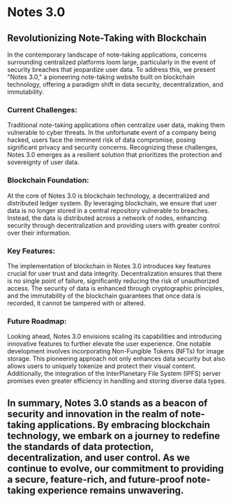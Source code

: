 # Notes 3.0
## Revolutionizing Note-Taking with Blockchain
In the contemporary landscape of note-taking applications, concerns surrounding centralized 
platforms loom large, particularly in the event of security breaches that jeopardize user data. To 
address this, we present "Notes 3.0," a pioneering note-taking website built on blockchain 
technology, offering a paradigm shift in data security, decentralization, and immutability. 

### Current Challenges: 
Traditional note-taking applications often centralize user data, making them vulnerable to cyber threats. 
In the unfortunate event of a company being hacked, users face the imminent risk of data compromise, 
posing significant privacy and security concerns. Recognizing these challenges, Notes 3.0 emerges as a 
resilient solution that prioritizes the protection and sovereignty of user data.

### Blockchain Foundation:
At the core of Notes 3.0 is blockchain technology, a decentralized and distributed ledger system. By 
leveraging blockchain, we ensure that user data is no longer stored in a central repository vulnerable to 
breaches. Instead, the data is distributed across a network of nodes, enhancing security through 
decentralization and providing users with greater control over their information.

### Key Features: 
The implementation of blockchain in Notes 3.0 introduces key features crucial for user trust and data 
integrity. Decentralization ensures that there is no single point of failure, significantly reducing the risk 
of unauthorized access. The security of data is enhanced through cryptographic principles, and the 
immutability of the blockchain guarantees that once data is recorded, it cannot be tampered with or 
altered. 

### Future Roadmap: 
Looking ahead, Notes 3.0 envisions scaling its capabilities and introducing innovative features to further 
elevate the user experience. One notable development involves incorporating Non-Fungible Tokens 
(NFTs) for image storage. This pioneering approach not only enhances data security but also allows users 
to uniquely tokenize and protect their visual content. Additionally, the integration of the InterPlanetary 
File System (IPFS) server promises even greater efficiency in handling and storing diverse data types. 

## In summary, Notes 3.0 stands as a beacon of security and innovation in the realm of note-taking applications. By embracing blockchain technology, we embark on a journey to redefine the standards of data protection, decentralization, and user control. As we continue to evolve, our commitment to providing a secure, feature-rich, and future-proof note-taking experience remains unwavering. 


